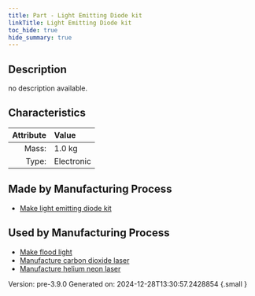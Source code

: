 ```yaml
---
title: Part - Light Emitting Diode kit
linkTitle: Light Emitting Diode kit
toc_hide: true
hide_summary: true
---
```


## Description
no description available.

## Characteristics

| Attribute      | Value |
|--------:|:------|
|Mass:|1.0 kg|
|Type:|Electronic|

## Made by Manufacturing Process

- [Make light emitting diode kit](/docs/definitions/process/make-light-emitting-diode-kit)

## Used by Manufacturing Process

- [Make flood light](/docs/definitions/process/make-flood-light)
- [Manufacture carbon dioxide laser](/docs/definitions/process/manufacture-carbon-dioxide-laser)
- [Manufacture helium neon laser](/docs/definitions/process/manufacture-helium-neon-laser)


Version: pre-3.9.0 Generated on: 2024-12-28T13:30:57.2428854
{.small }

